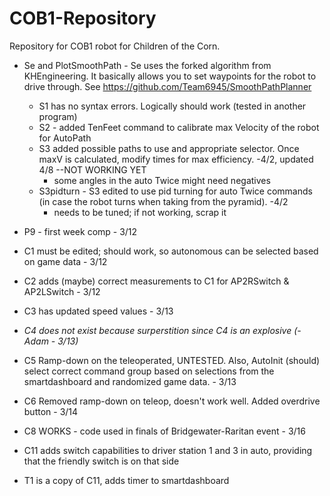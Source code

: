 # COB1-Repository
Repository for COB1 robot for Children of the Corn.

- Se and PlotSmoothPath - Se uses the forked algorithm from KHEngineering. It basically allows you to set waypoints for the robot to drive through. See https://github.com/Team6945/SmoothPathPlanner
  - S1 has no syntax errors. Logically should work (tested in another program)
  - S2 - added TenFeet command to calibrate max Velocity of the robot for AutoPath
  - S3 added possible paths to use and appropriate selector. Once maxV is calculated, modify times for max efficiency. -4/2, updated 4/8 --NOT WORKING YET
    - some angles in the auto Twice might need negatives
  - S3pidturn - S3 edited to use pid turning for auto Twice commands (in case the robot turns when taking from the pyramid). -4/2
    - needs to be tuned; if not working, scrap it 

- P9 - first week comp - 3/12

- C1 must be edited; should work, so autonomous can be selected based on game data - 3/12
- C2 adds (maybe) correct measurements to C1 for AP2RSwitch & AP2LSwitch - 3/12
- C3 has updated speed values - 3/13
- *C4 does not exist because surperstition since C4 is an explosive (-Adam - 3/13)*
- C5 Ramp-down on the teleoperated, UNTESTED. Also, AutoInit (should) select correct command group based on selections from the smartdashboard and randomized game data. - 3/13
- C6 Removed ramp-down on teleop, doesn't work well. Added overdrive button - 3/14
- C8 WORKS - code used in finals of Bridgewater-Raritan event - 3/16
- C11 adds switch capabilities to driver station 1 and 3 in auto, providing that the friendly switch is on that side

- T1 is a copy of C11, adds timer to smartdashboard
